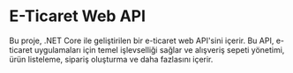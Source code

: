 # E-Ticaret Web API

Bu proje, .NET Core ile geliştirilen bir e-ticaret web API'sini içerir. Bu API, e-ticaret uygulamaları için temel işlevselliği sağlar ve alışveriş sepeti yönetimi, ürün listeleme, sipariş oluşturma ve daha fazlasını içerir.
